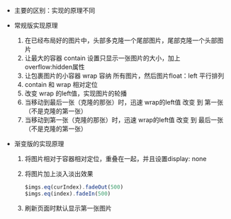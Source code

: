 - 主要的区别：实现的原理不同

- 常规版实现原理
    1. 在已经布局好的图片中，头部多克隆一个尾部图片，尾部克隆一个头部图片
    2. 让最大的容器 contain 设置只显示一张图片的大小，加上overflow:hidden属性
    3. 让包裹图片的小容器 wrap 容纳 所有图片，然后图片float：left 平行排列
    4. contain 和 wrap 相对定位
    5. 改变 wrap 的left值，实现图片的轮播
    6. 当移动到最后一张（克隆的那张）时，迅速 wrap的left值 改变 到 第一张（不是克隆的第一张）
    7. 当移动到第一张（克隆的那张）时，迅速 wrap的left值 改变 到 最后一张（不是克隆的第一张）


- 渐变版的实现原理
    1. 将图片相对于容器相对定位，重叠在一起，并且设置display: none
    2. 将图片加上淡入淡出效果

        ```javascript
        $imgs.eq(curIndex).fadeOut(500)
        $imgs.eq(index).fadeIn(500)
        ```
    3. 刷新页面时默认显示第一张图片
